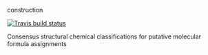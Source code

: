 construction

[![Travis build status](https://travis-ci.org/jasenfinch/construction.svg?branch=master)](https://travis-ci.org/jasenfinch/construction)

Consensus structural chemical classifications for putative molecular formula assignments

